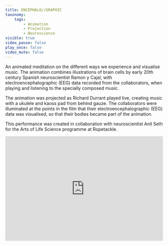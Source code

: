 ```yaml
---
title: ENCEPHALO//GRAPHIC
taxonomy:
    tags:
        - Animation
        - Projection
        - Neuroscience
visible: true
video_pause: false
play_once: false
video_mute: false
---
```


An animated meditation on the different ways we experience and visualise music. The animation combines illustrations of brain cells by early 20th century Spanish neuroscientist Ramon y Cajal, with electroencephalographic (EEG) data recorded from the collaborators, when playing and listening to the specially composed music.

The animation was projected as Richard Durrant played live, creating music with a ukulele and kaoss pad from behind gauze. The collaborators were illuminated at the points in the film that their electroencephalographic (EEG) data was visualised, so that their bodies became part of the animation.

This performance was created in collaboration with neuroscientist Anil Seth for the Arts of Life Science programme at Ropetackle.

<iframe src="https://player.vimeo.com/video/19599012" width="500" height="331" frameborder="0" webkitallowfullscreen mozallowfullscreen allowfullscreen></iframe> 

